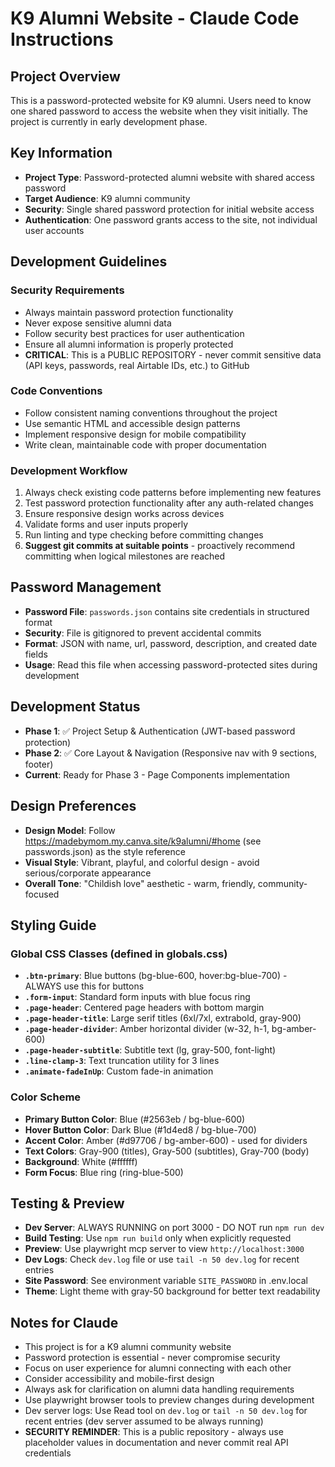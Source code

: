 # K9 Alumni Website - Claude Code Instructions

## Project Overview
This is a password-protected website for K9 alumni. Users need to know one shared password to access the website when they visit initially. The project is currently in early development phase.

## Key Information
- **Project Type**: Password-protected alumni website with shared access password
- **Target Audience**: K9 alumni community
- **Security**: Single shared password protection for initial website access
- **Authentication**: One password grants access to the site, not individual user accounts

## Development Guidelines

### Security Requirements
- Always maintain password protection functionality
- Never expose sensitive alumni data
- Follow security best practices for user authentication
- Ensure all alumni information is properly protected
- **CRITICAL**: This is a PUBLIC REPOSITORY - never commit sensitive data (API keys, passwords, real Airtable IDs, etc.) to GitHub

### Code Conventions
- Follow consistent naming conventions throughout the project
- Use semantic HTML and accessible design patterns
- Implement responsive design for mobile compatibility
- Write clean, maintainable code with proper documentation

### Development Workflow
1. Always check existing code patterns before implementing new features
2. Test password protection functionality after any auth-related changes
3. Ensure responsive design works across devices
4. Validate forms and user inputs properly
5. Run linting and type checking before committing changes
6. **Suggest git commits at suitable points** - proactively recommend committing when logical milestones are reached

## Password Management
- **Password File**: `passwords.json` contains site credentials in structured format
- **Security**: File is gitignored to prevent accidental commits
- **Format**: JSON with name, url, password, description, and created date fields
- **Usage**: Read this file when accessing password-protected sites during development

## Development Status
- **Phase 1**: ✅ Project Setup & Authentication (JWT-based password protection)
- **Phase 2**: ✅ Core Layout & Navigation (Responsive nav with 9 sections, footer)
- **Current**: Ready for Phase 3 - Page Components implementation

## Design Preferences
- **Design Model**: Follow https://madebymom.my.canva.site/k9alumni/#home (see passwords.json) as the style reference
- **Visual Style**: Vibrant, playful, and colorful design - avoid serious/corporate appearance
- **Overall Tone**: "Childish love" aesthetic - warm, friendly, community-focused

## Styling Guide

### Global CSS Classes (defined in globals.css)
- **`.btn-primary`**: Blue buttons (bg-blue-600, hover:bg-blue-700) - ALWAYS use this for buttons
- **`.form-input`**: Standard form inputs with blue focus ring
- **`.page-header`**: Centered page headers with bottom margin
- **`.page-header-title`**: Large serif titles (6xl/7xl, extrabold, gray-900)
- **`.page-header-divider`**: Amber horizontal divider (w-32, h-1, bg-amber-600)
- **`.page-header-subtitle`**: Subtitle text (lg, gray-500, font-light)
- **`.line-clamp-3`**: Text truncation utility for 3 lines
- **`.animate-fadeInUp`**: Custom fade-in animation

### Color Scheme
- **Primary Button Color**: Blue (#2563eb / bg-blue-600)
- **Hover Button Color**: Dark Blue (#1d4ed8 / bg-blue-700)
- **Accent Color**: Amber (#d97706 / bg-amber-600) - used for dividers
- **Text Colors**: Gray-900 (titles), Gray-500 (subtitles), Gray-700 (body)
- **Background**: White (#ffffff)
- **Form Focus**: Blue ring (ring-blue-500)


## Testing & Preview
- **Dev Server**: ALWAYS RUNNING on port 3000 - DO NOT run `npm run dev`
- **Build Testing**: Use `npm run build` only when explicitly requested
- **Preview**: Use playwright mcp server to view `http://localhost:3000`
- **Dev Logs**: Check `dev.log` file or use `tail -n 50 dev.log` for recent entries
- **Site Password**: See environment variable `SITE_PASSWORD` in .env.local
- **Theme**: Light theme with gray-50 background for better text readability

## Notes for Claude
- This project is for a K9 alumni community website
- Password protection is essential - never compromise security
- Focus on user experience for alumni connecting with each other
- Consider accessibility and mobile-first design
- Always ask for clarification on alumni data handling requirements
- Use playwright browser tools to preview changes during development
- Dev server logs: Use Read tool on `dev.log` or `tail -n 50 dev.log` for recent entries (dev server assumed to be always running)
- **SECURITY REMINDER**: This is a public repository - always use placeholder values in documentation and never commit real API credentials